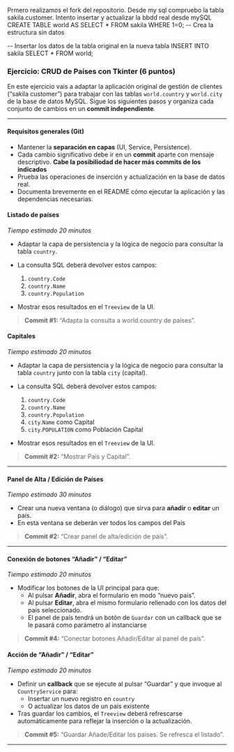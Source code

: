Prmero realizamos el fork del repositorio.
Desde my sql compruebo la tabla sakila.customer.
Intento insertar y actualizar la bbdd real desde mySQL
CREATE TABLE world AS
SELECT * FROM sakila WHERE 1=0; -- Crea la estructura sin datos

-- Insertar los datos de la tabla original en la nueva tabla
INSERT INTO sakila
SELECT * FROM world;


### **Ejercicio: CRUD de Países con Tkinter** (6 puntos)

En este ejercicio vais a adaptar la aplicación original de gestión de clientes (“sakila customer”) para trabajar con las tablas `world.country` y `world.city` de la base de datos MySQL.
Sigue los siguientes pasos y organiza cada conjunto de cambios en un **commit independiente**.

---

#### Requisitos generales (Git)

- Mantener la **separación en capas** (UI, Service, Persistence).
- Cada cambio significativo debe ir en un **commit** aparte con mensaje descriptivo. **Cabe la posibiliodad de hacer más commits de los indicados**
- Prueba las operaciones de inserción y actualización en la base de datos real.
- Documenta brevemente en el README cómo ejecutar la aplicación y las dependencias necesarias.

#### Listado de países

*Tiempo estimado 20 minutos*

- Adaptar la capa de persistencia y la lógica de negocio para consultar la tabla `country`.

- La consulta SQL deberá devolver estos campos:

  1. `country.Code`
  2. `country.Name`
  3. `country.Population`

- Mostrar esos resultados en el `Treeview` de la UI.

> **Commit #1:** “Adapta la consulta a world.country de países”.

#### Capitales

*Tiempo estimado 20 minutos*

- Adaptar la capa de persistencia y la lógica de negocio para consultar la tabla `country` junto con la tabla `city` (capital).

- La consulta SQL deberá devolver estos campos:

  1. `country.Code`
  2. `country.Name`
  3. `country.Population`
  4. `city`.`Name` como Capital
  5. `city`.`POPULATION` como Población Capital

- Mostrar esos resultados en el `Treeview` de la UI.

> **Commit #2:** “Mostrar Pais y Capital”.

---

#### Panel de Alta / Edición de Países

*Tiempo estimado 30 minutos*

- Crear una nueva ventana (o diálogo) que sirva para **añadir** o **editar** un país.
- En esta ventana se deberán ver todos los campos del País

> **Commit #2:** “Crear panel de alta/edición de país”.

---

#### Conexión de botones “Añadir” / “Editar”

*Tiempo estimado 20 minutos*

- Modificar los botones de la UI principal para que:
  - Al pulsar **Añadir**, abra el formulario en modo “nuevo país”.
  - Al pulsar **Editar**, abra el mismo formulario rellenado con los datos del país seleccionado.
  - El panel de país tendrá un botón de `Guardar` con un callback que se le pasará como parámetro al instanciarse

> **Commit #4:** “Conectar botones Añadir/Editar al panel de país”.

#### Acción de “Añadir” / “Editar”

*Tiempo estimado 20 minutos*

- Definir un **callback** que se ejecute al pulsar “Guardar” y que invoque al `CountryService` para:
  - Insertar un nuevo registro en `country`
  - O actualizar los datos de un país existente
- Tras guardar los cambios, el `Treeview` deberá refrescarse automáticamente para reflejar la inserción o la actualización.

> **Commit #5:** “Guardar Añade/Editar los paises. Se refresca el listado”.

---

